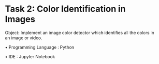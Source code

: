 # Task 2: Color Identification in Images

Object: Implement an image color detector which identifies all the colors in an image or video.

• Programming Language : Python

• IDE : Jupyter Notebook

